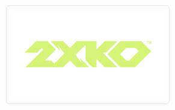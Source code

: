 <div style="text-align:center; border: 1px solid #d0d7de; border-radius: 8px; padding: 16px; display: inline-block;"> 
  <a href="2xko/main.md" style="text-decoration:none; color:inherit;"> 
    <img src="assets/images/2xko.png" alt="2XKO Main Page" width="400" style="border-radius:6px;">
  </a>
</div>
